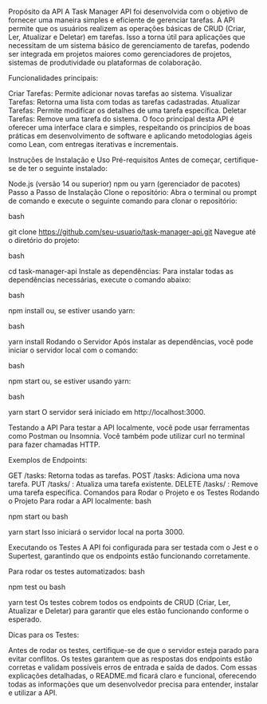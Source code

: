 Propósito da API
A Task Manager API foi desenvolvida com o objetivo de fornecer uma maneira simples e eficiente de gerenciar tarefas. A API permite que os usuários realizem as operações básicas de CRUD (Criar, Ler, Atualizar e Deletar) em tarefas. Isso a torna útil para aplicações que necessitam de um sistema básico de gerenciamento de tarefas, podendo ser integrada em projetos maiores como gerenciadores de projetos, sistemas de produtividade ou plataformas de colaboração.

Funcionalidades principais:

Criar Tarefas: Permite adicionar novas tarefas ao sistema.
Visualizar Tarefas: Retorna uma lista com todas as tarefas cadastradas.
Atualizar Tarefas: Permite modificar os detalhes de uma tarefa específica.
Deletar Tarefas: Remove uma tarefa do sistema.
O foco principal desta API é oferecer uma interface clara e simples, respeitando os princípios de boas práticas em desenvolvimento de software e aplicando metodologias ágeis como Lean, com entregas iterativas e incrementais.

Instruções de Instalação e Uso
Pré-requisitos
Antes de começar, certifique-se de ter o seguinte instalado:

Node.js (versão 14 ou superior)
npm ou yarn (gerenciador de pacotes)
Passo a Passo de Instalação
Clone o repositório: Abra o terminal ou prompt de comando e execute o seguinte comando para clonar o repositório:

bash

git clone https://github.com/seu-usuario/task-manager-api.git
Navegue até o diretório do projeto:

bash

cd task-manager-api
Instale as dependências: Para instalar todas as dependências necessárias, execute o comando abaixo:

bash

npm install
ou, se estiver usando yarn:

bash

yarn install
Rodando o Servidor
Após instalar as dependências, você pode iniciar o servidor local com o comando:

bash

npm start
ou, se estiver usando yarn:

bash

yarn start
O servidor será iniciado em http://localhost:3000.

Testando a API
Para testar a API localmente, você pode usar ferramentas como Postman ou Insomnia. Você também pode utilizar curl no terminal para fazer chamadas HTTP.

Exemplos de Endpoints:

GET /tasks: Retorna todas as tarefas.
POST /tasks: Adiciona uma nova tarefa.
PUT /tasks/
: Atualiza uma tarefa existente.
DELETE /tasks/
: Remove uma tarefa específica.
Comandos para Rodar o Projeto e os Testes
Rodando o Projeto
Para rodar a API localmente:
bash

npm start
ou
bash

yarn start
Isso iniciará o servidor local na porta 3000.

Executando os Testes
A API foi configurada para ser testada com o Jest e o Supertest, garantindo que os endpoints estão funcionando corretamente.

Para rodar os testes automatizados:
bash

npm test
ou
bash

yarn test
Os testes cobrem todos os endpoints de CRUD (Criar, Ler, Atualizar e Deletar) para garantir que eles estão funcionando conforme o esperado.

Dicas para os Testes:

Antes de rodar os testes, certifique-se de que o servidor esteja parado para evitar conflitos.
Os testes garantem que as respostas dos endpoints estão corretas e validam possíveis erros de entrada e saída de dados.
Com essas explicações detalhadas, o README.md ficará claro e funcional, oferecendo todas as informações que um desenvolvedor precisa para entender, instalar e utilizar a API.







